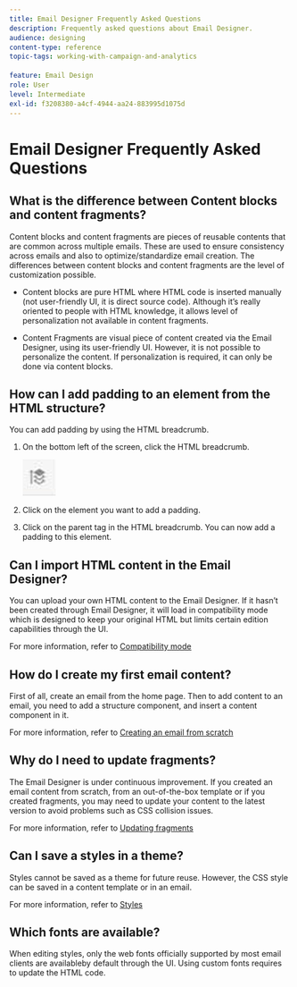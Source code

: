 ```yaml
---
title: Email Designer Frequently Asked Questions 
description: Frequently asked questions about Email Designer.
audience: designing
content-type: reference
topic-tags: working-with-campaign-and-analytics

feature: Email Design
role: User
level: Intermediate
exl-id: f3208380-a4cf-4944-aa24-883995d1075d
---
```

# Email Designer Frequently Asked Questions 

## What is the difference between Content blocks and content fragments? 

 Content blocks and content fragments are pieces of reusable contents that are common across multiple emails. These are used to ensure consistency across emails and also to optimize/standardize email creation. The differences between content blocks and content fragments are the level of customization possible.

* Content blocks are pure HTML where HTML code is inserted manually (not user-friendly UI, it is direct source code). Although it’s really oriented to people with HTML knowledge, it allows level of personalization not available in content fragments.

* Content Fragments are visual piece of content created via the Email Designer, using its user-friendly UI. However, it is not possible to personalize the content. If personalization is required, it can only be done via content blocks.

## How can I add padding to an element from the HTML structure?

You can add padding by using the HTML breadcrumb.

1. On the bottom left of the screen, click the HTML breadcrumb.

   ![](assets/do-not-localize/breadcrumb.png)

1. Click on the element you want to add a padding.
1. Click on the parent tag in the HTML breadcrumb.
You can now add a padding to this element.

## Can I import HTML content in the Email Designer?

You can upload your own HTML content to the Email Designer. If it hasn’t been created through Email Designer, it will load in compatibility mode which is designed to keep your original HTML but limits certain edition capabilities through the UI.

For more information, refer to [Compatibility mode](../../designing/using/using-existing-content.md#compatibility-mode)

## How do I create my first email content?

First of all, create an email from the home page. 
Then to add content to an email, you need to add a structure component, and insert a content component in it.

For more information, refer to [Creating an email from scratch](../../designing/using/quick-start.md#from-scratch-email)

## Why do I need to update fragments? 

The Email Designer is under continuous improvement. If you created an email content from scratch, from an out-of-the-box template or if you created fragments, you may need to update your content to the latest version to avoid problems such as CSS collision issues.

For more information, refer to [Updating fragments](../../designing/using/designing-content-in-adobe-campaign.md#email-designer-updates)

## Can I save a styles in a theme? 

Styles cannot be saved as a theme for future reuse. However, the CSS style can be saved in a content template or in an email.

For more information, refer to [Styles](../../designing/using/styles.md)

## Which fonts are available? 

When editing styles, only the web fonts officially supported by most email clients are availableby default through the UI. Using custom fonts requires to update the HTML code.
